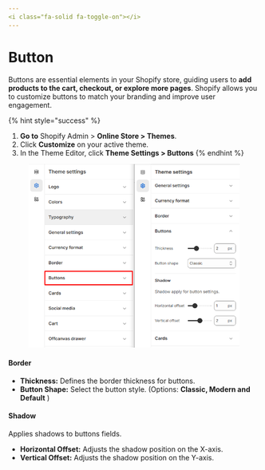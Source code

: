 ```yaml
---
<i class="fa-solid fa-toggle-on"></i>
---
```


# Button

Buttons are essential elements in your Shopify store, guiding users to **add products to the cart, checkout, or explore more pages**. Shopify allows you to customize buttons to match your branding and improve user engagement.

{% hint style="success" %}
1. **Go to** Shopify Admin > **Online Store > Themes**.
2. Click **Customize** on your active theme.
3. In the Theme Editor, click **Theme Settings > Buttons**
{% endhint %}

<figure><img src="../.gitbook/assets/buttonn.png" alt=""><figcaption></figcaption></figure>

#### **Border**

* **Thickness:** Defines the border thickness for buttons.&#x20;
* **Button Shape:** Select the button style. (Options: **Classic, Modern and Default** )

#### **Shadow**

&#x20;Applies shadows to buttons  fields.

* **Horizontal Offset:** Adjusts the shadow position on the X-axis.
* **Vertical Offset:** Adjusts the shadow position on the Y-axis.&#x20;
